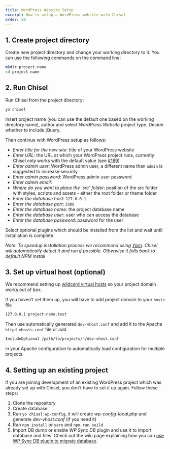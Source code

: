 ```yaml
---
title: WordPress Website Setup
excerpt: How to setup a WordPress website with Chisel
order: 50
---
```


## 1. Create project directory
Create new project directory and change your working directory to it. You can use the following commands on the command line:

```bash
mkdir project-name 
cd project-name
```

## 2. Run Chisel
Run Chisel from the project directory:

```bash
yo chisel
```

Insert project name (you can use the default one based on the working directory name), author and select *WordPress Website* project type. Decide whether to include jQuery.

Then continue with WordPress setup as follows:

- *Enter title for the new site*: title of your WordPress website
- *Enter URL*: the URL at which your WordPress project runs, currently Chisel only works with the default value (see [#189](https://github.com/xfiveco/generator-chisel/issues/189))
- *Enter admin user*: WordPress admin user, a different name than `admin` is suggested to increase security
- *Enter admin password*: WordPress admin user password
- *Enter admin email*:
- *Where do you want to place the 'src' folder*: position of the src folder with styles, scripts and assets - either the root folder or theme folder
- *Enter the database host*: `127.0.0.1`
- *Enter the database port*: `3306`
- *Enter the database name*: the project database name
- *Enter the database user*: user who can access the database
- *Enter the database password*: password for the user

Select optional plugins which should be installed from the list and wait until installation is complete.

*Note: To speedup installation process we recommend using [Yarn](https://yarnpkg.com/en/). Chisel will automatically detect it and run if possible. Otherwise it falls back to default NPM install*

## 3. Set up virtual host (optional)
We recommend setting up [wildcard virtual hosts](/docs/installation/wildcard-virtual-hosts) so your project domain works out of box.

If you haven’t set them up, you will have to add project domain to your `hosts` file

```bash
127.0.0.1 project-name.test
```

Then use automatically generated `dev-vhost.conf` and add it to the Apache `httpd-vhosts.conf` file or add

```bash
IncludeOptional /path/to/projects/*/dev-vhost.conf
```

in your Apache configuration to automatically load configuration for multiple projects.

## 4. Setting up an existing project
If you are joining development of an existing WordPress project which was already set up with Chisel, you don't have to set it up again. Follow these steps:

1. Clone the repository
1. Create database
1. Run `yo chisel:wp-config`, it will create _wp-config-local.php_ and generate _dev-vhost.conf_ (if you need it)
1. Run `npm install` or `yarn` and `npm run build`
1. Import DB dump or enable _WP Sync DB_ plugin and use it to import database and files. Check out the wiki page explaining how you can [use WP Sync DB plugin to migrate database](https://github.com/xfiveco/generator-chisel/wiki/Setting-up-WordPress-projects-at-Getfives).
